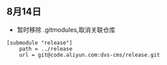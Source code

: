 ## 8月14日
- 暂时移除 .gitmodules,取消关联仓库
```
[submodule "release"]
	path = ../release
	url = git@code.aliyun.com:dvs-cms/release.git
```